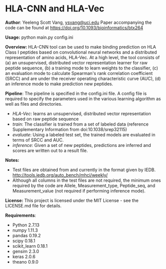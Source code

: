 HLA-CNN and HLA-Vec
=========================
__Author__: Yeeleng Scott Vang, ysvang@uci.edu
Paper accompanying the code can be found at https://doi.org/10.1093/bioinformatics/btx264

__Usage:__ python main.py config.ini 

__Overview:__ HLA-CNN tool can be used to make binding prediction on HLA Class I peptides
based on convolutional neural networks and a distributed representation of amino acids, HLA-Vec. 
At a high level, the tool consists of (a) an unsupervised, distributed vector representation learner for
raw peptide sequence, (b) a training mode to learn weights to the classifier, (c) an evaluation mode 
to calculate Spearman's rank correlation coefficient (SRCC) and are under the receiver operating characteristic
curve (AUC), (d) an inference mode to make prediction new peptides.

__Pipeline__: The pipeline is specified in the config.ini file. A config file is required to specify the 
parameters used in the various learning algorithm as well as files and directories.
- _HLA-Vec_: learns an unsupervised, distributed vector representation based on raw peptide sequence
- _train_: The classifier is trained from a set of labeled data (reference Supplementary Information from doi:10.1038/srep32115)
- _evaluate_: Using a labeled test set, the trained models are evaluated in terms of SRCC and AUC.
- _inference_: Given a set of new peptides, predictions are inferred and scores are written out to a result file.

__Notes:__
- Test files are obtained from and currently in the format given by IEDB. http://tools.iedb.org/auto_bench/mhci/weekly/
- Although all columns in the test files are not required, the minimum ones required by the code are Allele, Measurement_type, Peptide_seq,
and Measurement_value (not required if performing inference mode).
 
__License:__ This project is licensed under the MIT License - see the LICENSE.md file for details.
 
__Requirements__:
- Python 2.7.13
- numpy 1.11.3
- pandas 0.19.2
- scipy 0.18.1
- scikit_learn 0.18.1
- gensim 2.3.0
- keras 2.0.6
- theano 0.9.0

